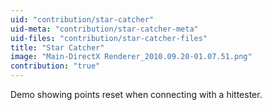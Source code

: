 ```yaml
---
uid: "contribution/star-catcher"
uid-meta: "contribution/star-catcher-meta"
uid-files: "contribution/star-catcher-files"
title: "Star Catcher"
image: "Main-DirectX Renderer_2010.09.20-01.07.51.png"
contribution: "true"
---
```


Demo showing points reset when connecting with a hittester.